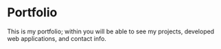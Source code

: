 # Portfolio
This is my portfolio; within you will be able to see my projects, developed web applications, and contact info.
